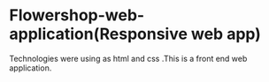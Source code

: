 # Flowershop-web-application(Responsive web app)
Technologies were using as html and css .This is a front end web application.
